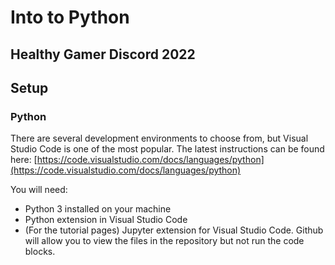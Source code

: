 # Into to Python

## Healthy Gamer Discord 2022

## Setup

### Python

There are several development environments to choose from, but Visual Studio Code is one of the most popular. The latest instructions can be found here: [https://code.visualstudio.com/docs/languages/python](https://code.visualstudio.com/docs/languages/python)

You will need:

- Python 3 installed on your machine
- Python extension in Visual Studio Code
- (For the tutorial pages) Jupyter extension for Visual Studio Code. Github will allow you to view the files in the repository but not run the code blocks.
